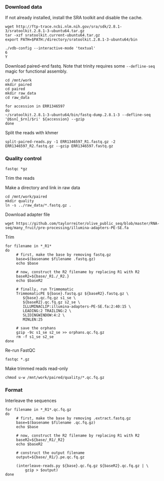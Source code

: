 ### Download data

If not already installed, install the SRA toolkit and disable the cache.

```
wget http://ftp-trace.ncbi.nlm.nih.gov/sra/sdk/2.8.1-3/sratoolkit.2.8.1-3-ubuntu64.tar.gz
tar -xzf sratoolkit.current-ubuntu64.tar.gz
export PATH=$PATH:/directory/sratoolkit.2.8.1-3-ubuntu64/bin
```

```
./vdb-config --interactive-mode 'textual'
6
Y 
```
Download paired-end fastq. Note that trinity requires some `--defline-seq` magic for functional assembly. 
```
cd /mnt/work
mkdir paired
cd paired
mkdir raw_data
cd raw_data

for accession in ERR1346597
do
~/sratoolkit.2.8.1-3-ubuntu64/bin/fastq-dump.2.8.1-3 --defline-seq '@$sn[_$rn]/$ri' ${accession} --gzip
done 
```

Split the reads with khmer
```
split-paired-reads.py -1 ERR1346597_R1.fastq.gz -2 ERR1346597_R2.fastq.gz --gzip ERR1346597.fastq.gz
```


### Quality control

```
fastqc *gz
```

Trim the reads

Make a directory and link in raw data
```
cd /mnt/work/paired
mkdir quality
ln -s ../raw_data/*.fastq.gz .
```
Download adapter file
```
wget https://github.com/taylorreiter/olive_public_seq/blob/master/RNA-seq/many_fruit/pre-processing/illumina-adapters-PE-SE.fa
```

Trim
```
for filename in *_R1*
do
     # first, make the base by removing fastq.gz
     base=$(basename $filename .fastq.gz)
     echo $base

     # now, construct the R2 filename by replacing R1 with R2
     baseR2=${base/_R1./_R2.}
     echo $baseR2

     # finally, run Trimmomatic 
     TrimmomaticPE ${base}.fastq.gz ${baseR2}.fastq.gz \
        ${base}.qc.fq.gz s1_se \
        ${baseR2}.qc.fq.gz s2_se \
        ILLUMINACLIP:illumina-adapters-PE-SE.fa:2:40:15 \
        LEADING:2 TRAILING:2 \
        SLIDINGWINDOW:4:2 \
        MINLEN:25

     # save the orphans
     gzip -9c s1_se s2_se >> orphans.qc.fq.gz
     rm -f s1_se s2_se
done
```

Re-run FastQC
```
fastqc *.gz
```

Make trimmed reads read-only
```
chmod u-w /mnt/work/paired/quality/*.qc.fq.gz
```

### Format

Interleave the sequences
```
for filename in *_R1*.qc.fq.gz
do
     # first, make the base by removing .extract.fastq.gz
     base=$(basename $filename .qc.fq.gz)
     echo $base

     # now, construct the R2 filename by replacing R1 with R2
     baseR2=${base/_R1/_R2}
     echo $baseR2

     # construct the output filename
     output=${base/_R1/}.pe.qc.fq.gz

     (interleave-reads.py ${base}.qc.fq.gz ${baseR2}.qc.fq.gz | \
         gzip > $output)
done
```

